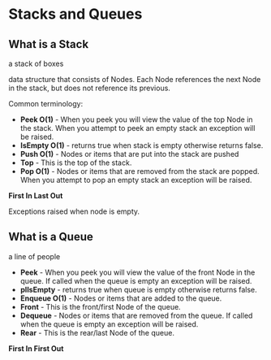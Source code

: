 # Stacks and Queues

## What is a Stack

a stack of boxes

data structure that consists of Nodes. Each Node references the next Node in the stack, but does not reference its previous.

Common terminology:

- **Peek O(1)** - When you peek you will view the value of the top Node in the stack. When you attempt to peek an empty stack an exception will be raised.
- **IsEmpty O(1)** - returns true when stack is empty otherwise returns false.
- **Push O(1)** - Nodes or items that are put into the stack are pushed
- **Top** - This is the top of the stack.
- **Pop O(1)** - Nodes or items that are removed from the stack are popped. When you attempt to pop an empty stack an exception will be raised.

**First In Last Out**

Exceptions raised when node is empty.

## What is a Queue

a line of people

- **Peek** - When you peek you will view the value of the front Node in the queue. If called when the queue is empty an exception will be raised.
- **plIsEmpty** - returns true when queue is empty otherwise returns false.
- **Enqueue O(1)** - Nodes or items that are added to the queue.
- **Front** - This is the front/first Node of the queue.
- **Dequeue** - Nodes or items that are removed from the queue. If called when the queue is empty an exception will be raised.
- **Rear** - This is the rear/last Node of the queue.

**First In First Out**